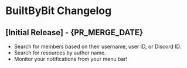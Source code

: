 # BuiltByBit Changelog

## [Initial Release] - {PR_MERGE_DATE}

- Search for members based on their username, user ID, or Discord ID.
- Search for resources by author name.
- Monitor your notifications from your menu bar!
